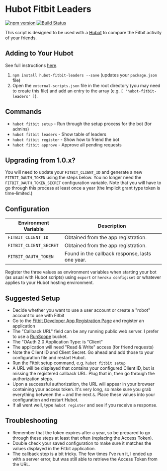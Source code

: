 # Hubot Fitbit Leaders

[![npm version](https://badge.fury.io/js/hubot-fitbit-leaders.svg)](http://badge.fury.io/js/hubot-fitbit-leaders) [![Build Status](https://travis-ci.org/stephenyeargin/hubot-fitbit-leaders.png)](https://travis-ci.org/stephenyeargin/hubot-fitbit-leaders)

This script is designed to be used with a [Hubot](http://hubot.github.com) to compare the Fitbit activity of your friends.

## Adding to Your Hubot

See full instructions [here](https://github.com/github/hubot/blob/master/docs/scripting.md#npm-packages).

1. `npm install hubot-fitbit-leaders --save` (updates your `package.json` file)
2. Open the `external-scripts.json` file in the root directory (you may need to create this file) and add an entry to the array (e.g. `[ 'hubot-fitbit-leaders' ]`).

## Commands

- `hubot fitbit setup` - Run through the setup process for the bot (for admins)
- `hubot fitbit leaders` - Show table of leaders
- `hubot fitbit register` - Show how to friend the bot
- `hubot fitbit approve` - Approve all pending requests

## Upgrading from 1.0.x?

You will need to update your `FITBIT_CLIENT_ID` and generate a new `FITBIT_OAUTH_TOKEN` using the steps below. You no longer need the `FITBIT_OAUTH_TOKEN_SECRET` configuration variable. Note that you will have to go through this process at least once a year (the Implicit grant type token is time-limited.)

## Configuration

| Environment Variable   | Description                                     |
| -----------------------| ------------------------------------------------|
| `FITBIT_CLIENT_ID`     | Obtained from the app registration.             | 
| `FITBIT_CLIENT_SECRET` | Obtained from the app registration.             | 
| `FITBIT_OAUTH_TOKEN`   | Found in the callback response, lasts one year. | 

Register the three values as environment variables when starting your bot (as usual with Hubot scripts) using `export` or `heroku config:set` or whatever applies to your Hubot hosting environment.

## Suggested Setup

* Decide whether you want to use a user account or create a "robot" account to use with Fitbit
* Go to the [Fitbit Developer App Registration Page](https://dev.fitbit.com/apps/new) and register an application
 * The "Callback URL" field can be any running public web server. I prefer to use a [RunScope](https://runscope.com) bucket.
 * The "OAuth 2.0 Application Type: is "Client"
 * The application will need "Read & Write" access (for friend requests)
* Note the Client ID and Client Secret. Go ahead and add those to your configuration file and restart Hubot.
* Run the Fitbit setup command, e.g. `hubot fitbit setup`
* A URL will be displayed that contains your configured Client ID, but is missing the registered callback URL. Plug that in, then go through the authorization steps.
* Upon a successful authorization, the URL will appear in your browser containing your access token. It's very long, so make sure you grab everything between the `=` and the next `&`. Place these values into your configuration and restart Hubot.
* If all went well, type `hubot register` and see if you receive a response.

## Troubleshooting

- Remember that the token expires after a year, so be prepared to go through these steps at least that often (replacing the Access Token).
- Double check your saved configuration to make sure it matches the values displayed in the Fitbit application.
- The callback step is a bit tricky. The few times I've run it, I ended up with a server error, but was still able to retrieve the Access Token from the URL.
